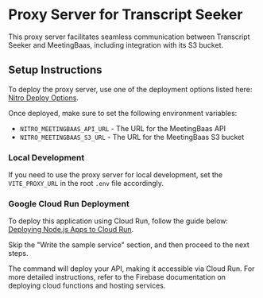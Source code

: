 # Proxy Server for Transcript Seeker

This proxy server facilitates seamless communication between Transcript Seeker and MeetingBaas, including integration with its S3 bucket.

## Setup Instructions

To deploy the proxy server, use one of the deployment options listed here: [Nitro Deploy Options](https://nitro.unjs.io/deploy).

Once deployed, make sure to set the following environment variables:

- `NITRO_MEETINGBAAS_API_URL` - The URL for the MeetingBaas API
- `NITRO_MEETINGBAAS_S3_URL` - The URL for the MeetingBaas S3 bucket

### Local Development

If you need to use the proxy server for local development, set the `VITE_PROXY_URL` in the root `.env` file accordingly.

### Google Cloud Run Deployment

To deploy this application using Cloud Run, follow the guide below:
[Deploying Node.js Apps to Cloud Run](https://cloud.google.com/run/docs/quickstarts/build-and-deploy/deploy-nodejs-service).

Skip the "Write the sample service" section, and then proceed to the next steps.

The command will deploy your API, making it accessible via Cloud Run. For more detailed instructions, refer to the Firebase documentation on deploying cloud functions and hosting services.
